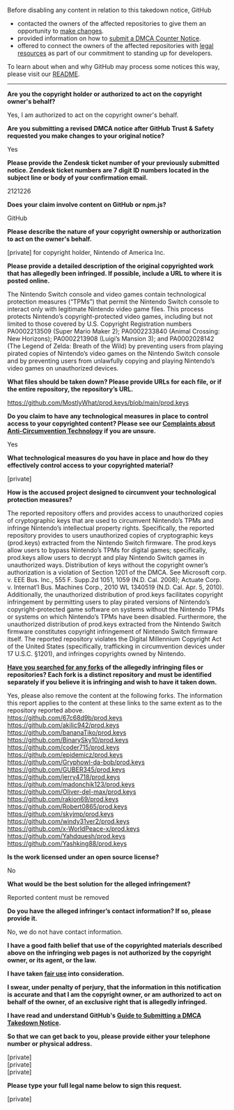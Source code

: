 Before disabling any content in relation to this takedown notice, GitHub
- contacted the owners of the affected repositories to give them an opportunity to [make changes](https://docs.github.com/en/github/site-policy/dmca-takedown-policy#a-how-does-this-actually-work).
- provided information on how to [submit a DMCA Counter Notice](https://docs.github.com/en/articles/guide-to-submitting-a-dmca-counter-notice).
- offered to connect the owners of the affected repositories with [legal resources](https://github.blog/2020-11-16-standing-up-for-developers-youtube-dl-is-back/#developer-defense-fund) as part of our commitment to standing up for developers.

To learn about when and why GitHub may process some notices this way, please visit our [README](https://github.com/github/dmca/blob/master/README.md#anatomy-of-a-takedown-notice).

---

**Are you the copyright holder or authorized to act on the copyright owner's behalf?**

Yes, I am authorized to act on the copyright owner's behalf.

**Are you submitting a revised DMCA notice after GitHub Trust & Safety requested you make changes to your original notice?**

Yes

**Please provide the Zendesk ticket number of your previously submitted notice. Zendesk ticket numbers are 7 digit ID numbers located in the subject line or body of your confirmation email.**

2121226

**Does your claim involve content on GitHub or npm.js?**

GitHub

**Please describe the nature of your copyright ownership or authorization to act on the owner's behalf.**

[private] for copyright holder, Nintendo of America Inc.

**Please provide a detailed description of the original copyrighted work that has allegedly been infringed. If possible, include a URL to where it is posted online.**

The Nintendo Switch console and video games contain technological protection measures (“TPMs”) that permit the Nintendo Switch console to interact only with legitimate Nintendo video game files. This process protects Nintendo’s copyright-protected video games, including but not limited to those covered by U.S. Copyright Registration numbers PA0002213509 (Super Mario Maker 2); PA0002233840 (Animal Crossing: New Horizons); PA0002213908 (Luigi’s Mansion 3); and PA0002028142 (The Legend of Zelda: Breath of the Wild) by preventing users from playing pirated copies of Nintendo’s video games on the Nintendo Switch console and by preventing users from unlawfully copying and playing Nintendo’s video games on unauthorized devices.

**What files should be taken down? Please provide URLs for each file, or if the entire repository, the repository’s URL.**

https://github.com/MostlyWhat/prod.keys/blob/main/prod.keys

**Do you claim to have any technological measures in place to control access to your copyrighted content? Please see our <a href="https://docs.github.com/articles/guide-to-submitting-a-dmca-takedown-notice#complaints-about-anti-circumvention-technology">Complaints about Anti-Circumvention Technology</a> if you are unsure.**

Yes

**What technological measures do you have in place and how do they effectively control access to your copyrighted material?**

[private]

**How is the accused project designed to circumvent your technological protection measures?**

The reported repository offers and provides access to unauthorized copies of cryptographic keys that are used to circumvent Nintendo’s TPMs and infringe Nintendo’s intellectual property rights. Specifically, the reported repository provides to users unauthorized copies of cryptographic keys (prod.keys) extracted from the Nintendo Switch firmware. The prod.keys allow users to bypass Nintendo’s TPMs for digital games; specifically, prod.keys allow users to decrypt and play Nintendo Switch games in unauthorized ways. Distribution of keys without the copyright owner’s authorization is a violation of Section 1201 of the DMCA. See Microsoft corp. v. EEE Bus. Inc., 555 F. Supp.2d 1051, 1059 (N.D. Cal. 2008); Actuate Corp. v. Internat’l Bus. Machines Corp., 2010 WL 1340519 (N.D. Cal. Apr. 5, 2010). Additionally, the unauthorized distribution of prod.keys facilitates copyright infringement by permitting users to play pirated versions of Nintendo’s copyright-protected game software on systems without the Nintendo TPMs or systems on which Nintendo’s TPMs have been disabled. Furthermore, the unauthorized distribution of prod.keys extracted from the Nintendo Switch firmware constitutes copyright infringement of Nintendo Switch firmware itself. The reported repository violates the Digital Millennium Copyright Act of the United States (specifically, trafficking in circumvention devices under 17 U.S.C. §1201), and infringes copyrights owned by Nintendo.

**<a href="https://docs.github.com/articles/dmca-takedown-policy#b-what-about-forks-or-whats-a-fork">Have you searched for any forks</a> of the allegedly infringing files or repositories? Each fork is a distinct repository and must be identified separately if you believe it is infringing and wish to have it taken down.**

Yes, please also remove the content at the following forks. The information this report applies to the content at these links to the same extent as to the repository reported above.  
https://github.com/67c68d9b/prod.keys  
https://github.com/akilic942/prod.keys  
https://github.com/bananaTiko/prod.keys  
https://github.com/BinarySky10/prod.keys  
https://github.com/coder715/prod.keys  
https://github.com/epidemicz/prod.keys  
https://github.com/Gryphowl-da-bob/prod.keys  
https://github.com/GUBER345/prod.keys  
https://github.com/jerry4718/prod.keys  
https://github.com/madonchik123/prod.keys  
https://github.com/Oliver-del-max/prod.keys  
https://github.com/rakion69/prod.keys  
https://github.com/Robert0865/prod.keys  
https://github.com/skyjmp/prod.keys  
https://github.com/windy31ver2/prod.keys  
https://github.com/x-WorldPeace-x/prod.keys  
https://github.com/Yahdquesh/prod.keys  
https://github.com/Yashking88/prod.keys  

**Is the work licensed under an open source license?**

No

**What would be the best solution for the alleged infringement?**

Reported content must be removed

**Do you have the alleged infringer’s contact information? If so, please provide it.**

No, we do not have contact information.

**I have a good faith belief that use of the copyrighted materials described above on the infringing web pages is not authorized by the copyright owner, or its agent, or the law.**

**I have taken <a href="https://www.lumendatabase.org/topics/22">fair use</a> into consideration.**

**I swear, under penalty of perjury, that the information in this notification is accurate and that I am the copyright owner, or am authorized to act on behalf of the owner, of an exclusive right that is allegedly infringed.**

**I have read and understand GitHub's <a href="https://docs.github.com/articles/guide-to-submitting-a-dmca-takedown-notice/">Guide to Submitting a DMCA Takedown Notice</a>.**

**So that we can get back to you, please provide either your telephone number or physical address.**

[private]  
[private]  
[private]  

**Please type your full legal name below to sign this request.**

[private]  
